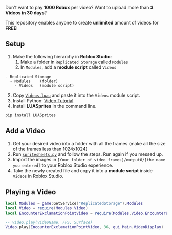 Don't want to pay **1000 Robux** per video? Want to upload more than **3 Videos in 30 days**? 

This repository enables anyone to create **unlimited** amount of videos for **FREE**!

## Setup

1. Make the following hierarchy in **Roblox Studio**:
    1. Make a folder in `Replicated Storage` called `Modules`
    2. In `Modules`, add a **module script** called `Videos`
```
- Replicated Storage
  - Modules    (folder)
    - Videos   (module script)
```

2. Copy [`Videos.luau`](https://github.com/Py-mon/Free-Roblox-Studio-Video/blob/main/Videos.luau) and paste it into the `Videos` module script.
3. Install Python: [Video Tutorial](https://m.youtube.com/watch?v=8cAEH1i_5s0&pp=ygUII2plbm5qaWU%3D)
3. Install **LUASprites** in the command line.
```
pip install LUASprites
```

## Add a Video
1. Get your desired video into a folder with all the frames (make all the size of the frames less than 1024x1024)
2. Run [`spritesheets.py`](https://github.com/Py-mon/Free-Roblox-Studio-Video/blob/main/spritesheet.py) and follow the steps. Run again if you messed up.
3. Import the images in `[Your folder of video frames]/output0/[the name you entered]` to your Roblox Studio experience.
4. Take the newly created file and copy it into a **module script** inside `Videos` in Roblox Studio.

## Playing a Video

```lua
local Modules = game:GetService("ReplicatedStorage").Modules
local Video = require(Modules.Video)
local EncounterExclamationPointVideo = require(Modules.Video.EncounterExclamationPoint).new()  -- dont forget .new()

-- Video.play(VideoName, FPS, Surface)
Video.play(EncounterExclamationPointVideo, 36, gui.Main.VideoDisplay)  -- Change gui.Main.VideoDisplay to any surface you want
```
